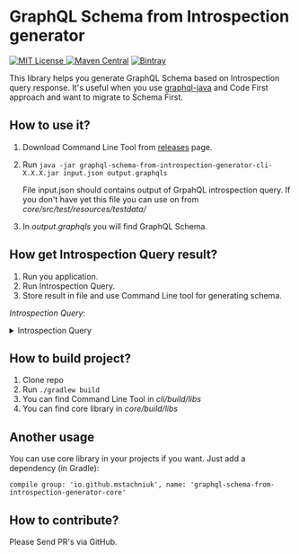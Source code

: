# GraphQL Schema from Introspection generator

[![MIT License](http://img.shields.io/badge/license-MIT-green.svg) ](https://github.com/mstachniuk/graphql-schema-from-introspection-generator/blob/master/LICENSE)
[![Maven Central](https://img.shields.io/maven-central/v/io.github.mstachniuk/graphql-schema-from-introspection-generator-core.svg)](https://search.maven.org/artifact/io.github.mstachniuk/graphql-schema-from-introspection-generator-core)
[![Bintray](https://api.bintray.com/packages/mstachniuk/mstachniuk-maven-repo/maven/images/download.svg) ](https://bintray.com/mstachniuk/mstachniuk-maven-repo/maven/_latestVersion)

This library helps you generate GraphQL Schema based on Introspection query response. 
It's useful when you use [graphql-java](https://github.com/graphql-java/graphql-java) and Code First approach and want to migrate to Schema First.

## How to use it?

1. Download Command Line Tool from [releases](https://github.com/mstachniuk/graphql-schema-from-introspection-generator/releases) page.
2. Run `java -jar graphql-schema-from-introspection-generator-cli-X.X.X.jar input.json output.graphqls`

   File input.json should contains output of GrpahQL introspection query.
   If you don't have yet this file you can use on from *core/src/test/resources/testdata/*   
3. In *output.graphqls* you will find GraphQL Schema.

## How get Introspection Query result?

1. Run you application.
2. Run Introspection Query.
3. Store result in file and use Command Line tool for generating schema.

*Introspection Query*:
<details>
  <summary>Introspection Query</summary>
  
```
    query IntrospectionQuery {
      __schema {
        queryType { name }
        mutationType { name }
        subscriptionType { name }
        types {
          ...FullType
        }
        directives {
          name
          description
          locations
          args {
            ...InputValue
          }
        }
      }
    }
  
    fragment FullType on __Type {
      kind
      name
      description
      fields(includeDeprecated: true) {
        name
        description
        args {
          ...InputValue
        }
        type {
          ...TypeRef
        }
        isDeprecated
        deprecationReason
      }
      inputFields {
        ...InputValue
      }
      interfaces {
        ...TypeRef
      }
      enumValues(includeDeprecated: true) {
        name
        description
        isDeprecated
        deprecationReason
      }
      possibleTypes {
        ...TypeRef
      }
    }
  
    fragment InputValue on __InputValue {
      name
      description
      type { ...TypeRef }
      defaultValue
    }
  
    fragment TypeRef on __Type {
      kind
      name
      ofType {
        kind
        name
        ofType {
          kind
          name
          ofType {
            kind
            name
          }
        }
      }
    }
```

This query is copied from [graphql-java](https://github.com/graphql-java/graphql-java) project.

</details>

## How to build project?

1. Clone repo
2. Run `./gradlew build`
3. You can find Command Line Tool in *cli/build/libs*
4. You can find core library in *core/build/libs*

## Another usage

You can use core library in your projects if you want. Just add a dependency (in Gradle):

`compile group: 'io.github.mstachniuk', name: 'graphql-schema-from-introspection-generator-core'`

## How to contribute? 

Please Send PR's via GitHub. 
